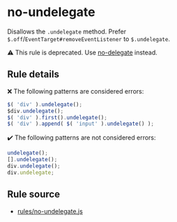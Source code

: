 # no-undelegate

Disallows the `.undelegate` method. Prefer `$.off`/`EventTarget#removeEventListener` to `$.undelegate`.

⚠️ This rule is deprecated. Use [no-delegate](no-delegate.md) instead.

## Rule details

❌ The following patterns are considered errors:
```js
$( 'div' ).undelegate();
$div.undelegate();
$( 'div' ).first().undelegate();
$( 'div' ).append( $( 'input' ).undelegate() );
```

✔️ The following patterns are not considered errors:
```js
undelegate();
[].undelegate();
div.undelegate();
div.undelegate;
```
## Rule source

* [rules/no-undelegate.js](../rules/no-undelegate.js)
